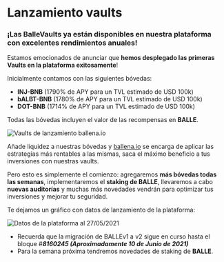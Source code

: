 # Lanzamiento vaults

### ¡Las BalleVaults ya están disponibles en nuestra plataforma con excelentes rendimientos anuales! <a id="69a7"></a>



Estamos emocionados de anunciar que **hemos desplegado las primeras Vaults en la plataforma exitosamente**!

Inicialmente contamos con las siguientes bóvedas:

* **INJ-BNB** \(1790% de APY para un TVL estimado de USD 100k\)
* **bALBT-BNB** \(1780% de APY para un TVL estimado de USD 100k\)
* **DOT-BNB** \(1714% de APY para un TVL estimado de USD 100k\)

Todas las bóvedas incluyen el valor de las recompensas en **BALLE**.



![Vaults de lanzamiento ballena.io](https://miro.medium.com/max/2605/1*9DNZAWyHtiH0UPl6eCsAmA.png)



Añade liquidez a nuestras bóvedas y [ballena.io](http://ballena.io/) se encarga de aplicar las estrategias más rentables a las mismas, saca el máximo beneficio a tus inversiones con nuestras vaults.

Pero esto es simplemente el comienzo: agregaremos **más bóvedas todas las semanas**, implementaremos el **staking de BALLE**, llevaremos a cabo **nuevas auditorías** y muchas más novedades vendrán para optimizar tus inversiones y mejorar tu seguridad.

Te dejamos un gráfico con datos de lanzamiento de la plataforma:



![Datos de la plataforma al 27/05/2021](https://miro.medium.com/max/5355/1*xH8sWfdlP86HEtRLixJV4w.png)



* Recuerda que la migración de BALLEv1 a v2 sigue en curso hasta el bloque \#_**8160245 \(Aproximadamente 10 de Junio de 2021\)**_
* Para la semana próxima tendremos novedades de staking de **BALLE**.






